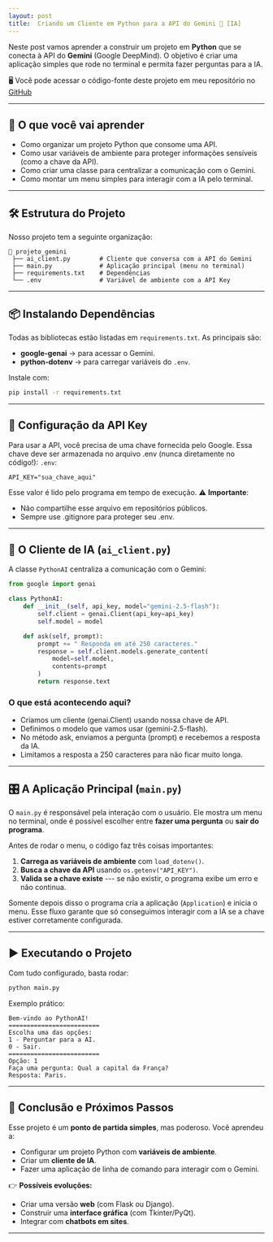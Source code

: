 ```yaml
---
layout: post
title:  Criando um Cliente em Python para a API do Gemini 🤖 [IA]
---
```


Neste post vamos aprender a construir um projeto em **Python** que se
conecta à API do **Gemini** (Google DeepMind).
O objetivo é criar uma aplicação simples que rode no terminal e permita
fazer perguntas para a IA.


🖥️ Você pode acessar o código-fonte deste projeto em meu repositório no [GitHub](https://github.com/diegonegretto/python_ai) 


------------------------------------------------------------------------

## 🎯 O que você vai aprender

-   Como organizar um projeto Python que consome uma API.
-   Como usar variáveis de ambiente para proteger informações sensíveis (como a chave da API).
-   Como criar uma classe para centralizar a comunicação com o Gemini.
-   Como montar um menu simples para interagir com a IA pelo terminal.


------------------------------------------------------------------------

## 🛠️ Estrutura do Projeto

Nosso projeto tem a seguinte organização:

    📂 projeto_gemini
     ├── ai_client.py        # Cliente que conversa com a API do Gemini
     ├── main.py             # Aplicação principal (menu no terminal)
     ├── requirements.txt    # Dependências
     └── .env                # Variável de ambiente com a API Key


------------------------------------------------------------------------

## 📦 Instalando Dependências

Todas as bibliotecas estão listadas em `requirements.txt`.
As principais são:

-   **google-genai** → para acessar o Gemini.
-   **python-dotenv** → para carregar variáveis do `.env`.

Instale com:

``` bash
pip install -r requirements.txt
```

------------------------------------------------------------------------

## 🔑 Configuração da API Key

Para usar a API, você precisa de uma chave fornecida pelo Google.
Essa chave deve ser armazenada no arquivo .env (nunca diretamente no código!):
`.env`:

``` env
API_KEY="sua_chave_aqui"
```

Esse valor é lido pelo programa em tempo de execução.
⚠️ **Importante**:
-   Não compartilhe esse arquivo em repositórios públicos.
-   Sempre use .gitignore para proteger seu .env.

------------------------------------------------------------------------

## 🧩 O Cliente de IA (`ai_client.py`)

A classe `PythonAI` centraliza a comunicação com o Gemini:

``` python
from google import genai

class PythonAI:
    def __init__(self, api_key, model="gemini-2.5-flash"):
        self.client = genai.Client(api_key=api_key)
        self.model = model

    def ask(self, prompt):
        prompt += " Responda em até 250 caracteres."
        response = self.client.models.generate_content(
            model=self.model,
            contents=prompt
        )
        return response.text
```


### O que está acontecendo aqui?
-   Criamos um cliente (genai.Client) usando nossa chave de API.
-   Definimos o modelo que vamos usar (gemini-2.5-flash).
-   No método ask, enviamos a pergunta (prompt) e recebemos a resposta da IA.
-   Limitamos a resposta a 250 caracteres para não ficar muito longa.


------------------------------------------------------------------------

## 🎛️ A Aplicação Principal (`main.py`)

O `main.py` é responsável pela interação com o usuário.
Ele mostra um menu no terminal, onde é possível escolher entre **fazer
uma pergunta** ou **sair do programa**.

Antes de rodar o menu, o código faz três coisas importantes:

1.  **Carrega as variáveis de ambiente** com `load_dotenv()`.
2.  **Busca a chave da API** usando `os.getenv("API_KEY")`.
3.  **Valida se a chave existe** --- se não existir, o programa exibe um
    erro e não continua.

Somente depois disso o programa cria a aplicação (`Application`) e
inicia o menu.
Esse fluxo garante que só conseguimos interagir com a IA se a chave
estiver corretamente configurada.


------------------------------------------------------------------------

## ▶️ Executando o Projeto

Com tudo configurado, basta rodar:

``` bash
python main.py
```

Exemplo prático:

    Bem-vindo ao PythonAI!
    =========================
    Escolha uma das opções:
    1 - Perguntar para a AI.
    0 - Sair.
    =========================
    Opção: 1
    Faça uma pergunta: Qual a capital da França?
    Resposta: Paris.


------------------------------------------------------------------------

## 📌 Conclusão e Próximos Passos

Esse projeto é um **ponto de partida simples**, mas poderoso.
Você aprendeu a:
-   Configurar um projeto Python com **variáveis de ambiente**.
-   Criar um **cliente de IA**.
-   Fazer uma aplicação de linha de comando para interagir com o Gemini.

👉 **Possíveis evoluções:**

-   Criar uma versão **web** (com Flask ou Django).
-   Construir uma **interface gráfica** (com Tkinter/PyQt).
-   Integrar com **chatbots em sites**.


------------------------------------------------------------------------
